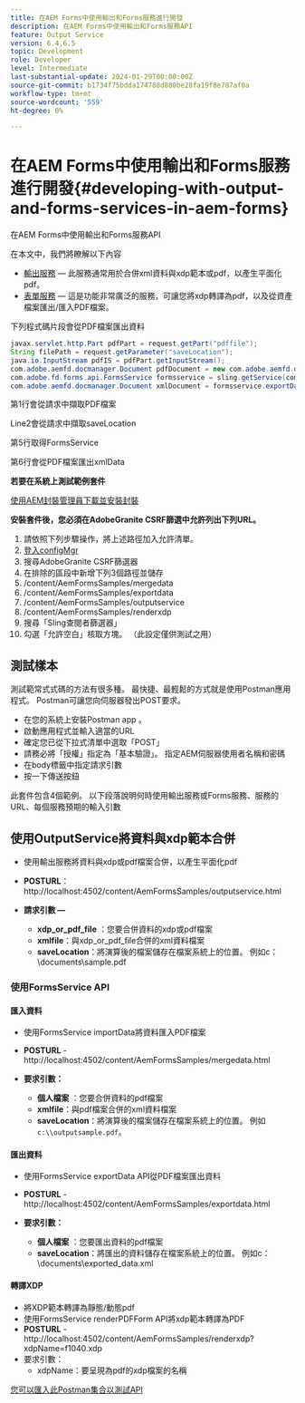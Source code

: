 ```yaml
---
title: 在AEM Forms中使用輸出和Forms服務進行開發
description: 在AEM Forms中使用輸出和Forms服務API
feature: Output Service
version: 6.4,6.5
topic: Development
role: Developer
level: Intermediate
last-substantial-update: 2024-01-29T00:00:00Z
source-git-commit: b1734f75bdda174788d880be28fa19f8e787af0a
workflow-type: tm+mt
source-wordcount: '559'
ht-degree: 0%

---
```


# 在AEM Forms中使用輸出和Forms服務進行開發{#developing-with-output-and-forms-services-in-aem-forms}

在AEM Forms中使用輸出和Forms服務API

在本文中，我們將瞭解以下內容

* [輸出服務](https://developer.adobe.com/experience-manager/reference-materials/6-5/forms/javadocs/index.html?com/adobe/fd/output/api/OutputService.html)  — 此服務通常用於合併xml資料與xdp範本或pdf，以產生平面化pdf。
* [表單服務](https://developer.adobe.com/experience-manager/reference-materials/6-5/forms/javadocs/com/adobe/fd/forms/api/FormsService.html)  — 這是功能非常廣泛的服務，可讓您將xdp轉譯為pdf，以及從資產檔案匯出/匯入PDF檔案。


下列程式碼片段會從PDF檔案匯出資料

```java
javax.servlet.http.Part pdfPart = request.getPart("pdffile");
String filePath = request.getParameter("saveLocation");
java.io.InputStream pdfIS = pdfPart.getInputStream();
com.adobe.aemfd.docmanager.Document pdfDocument = new com.adobe.aemfd.docmanager.Document(pdfIS);
com.adobe.fd.forms.api.FormsService formsservice = sling.getService(com.adobe.fd.forms.api.FormsService.class);
com.adobe.aemfd.docmanager.Document xmlDocument = formsservice.exportData(pdfDocument,com.adobe.fd.forms.api.DataFormat.Auto);
```

第1行會從請求中擷取PDF檔案

Line2會從請求中擷取saveLocation

第5行取得FormsService

第6行會從PDF檔案匯出xmlData

**若要在系統上測試範例套件**

[使用AEM封裝管理員下載並安裝封裝](assets/using-output-and-form-service-api.zip)




**安裝套件後，您必須在AdobeGranite CSRF篩選中允許列出下列URL。**

1. 請依照下列步驟操作，將上述路徑加入允許清單。
1. [登入configMgr](http://localhost:4502/system/console/configMgr)
1. 搜尋AdobeGranite CSRF篩選器
1. 在排除的區段中新增下列3個路徑並儲存
1. /content/AemFormsSamples/mergedata
1. /content/AemFormsSamples/exportdata
1. /content/AemFormsSamples/outputservice
1. /content/AemFormsSamples/renderxdp
1. 搜尋「Sling查閱者篩選器」
1. 勾選「允許空白」核取方塊。 （此設定僅供測試之用）

## 測試樣本

測試範常式式碼的方法有很多種。 最快捷、最輕鬆的方式就是使用Postman應用程式。 Postman可讓您向伺服器發出POST要求。

* 在您的系統上安裝Postman app 。
* 啟動應用程式並輸入適當的URL
* 確定您已從下拉式清單中選取「POST」
* 請務必將「授權」指定為「基本驗證」。 指定AEM伺服器使用者名稱和密碼
* 在body標籤中指定請求引數
* 按一下傳送按鈕

此套件包含4個範例。 以下段落說明何時使用輸出服務或Forms服務、服務的URL、每個服務預期的輸入引數

## 使用OutputService將資料與xdp範本合併

* 使用輸出服務將資料與xdp或pdf檔案合併，以產生平面化pdf
* **POSTURL**： http://localhost:4502/content/AemFormsSamples/outputservice.html
* **請求引數 —**

   * **xdp_or_pdf_file** ：您要合併資料的xdp或pdf檔案
   * **xmlfile**：與xdp_or_pdf_file合併的xml資料檔案
   * **saveLocation**：將演算後的檔案儲存在檔案系統上的位置。 例如c：\\documents\\sample.pdf

### 使用FormsService API

#### 匯入資料

* 使用FormsService importData將資料匯入PDF檔案
* **POSTURL** - http://localhost:4502/content/AemFormsSamples/mergedata.html

* **要求引數：**

   * **個人檔案** ：您要合併資料的pdf檔案
   * **xmlfile**：與pdf檔案合併的xml資料檔案
   * **saveLocation**：將演算後的檔案儲存在檔案系統上的位置。 例如 `c:\\outputsample.pdf`。

#### 匯出資料

* 使用FormsService exportData API從PDF檔案匯出資料
* **POSTURL** - http://localhost:4502/content/AemFormsSamples/exportdata.html
* **要求引數：**

   * **個人檔案** ：您要匯出資料的pdf檔案
   * **saveLocation**：將匯出的資料儲存在檔案系統上的位置。 例如c：\\documents\\exported_data.xml

#### 轉譯XDP

* 將XDP範本轉譯為靜態/動態pdf
* 使用FormsService renderPDFForm API將xdp範本轉譯為PDF
* **POSTURL** - http://localhost:4502/content/AemFormsSamples/renderxdp?xdpName=f1040.xdp
* 要求引數：
   * xdpName：要呈現為pdf的xdp檔案的名稱

[您可以匯入此Postman集合以測試API](assets/UsingDocumentServicesInAEMForms.postman_collection.json)
